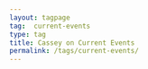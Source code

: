 ```yaml
---
layout: tagpage
tag:  current-events
type: tag
title: Cassey on Current Events
permalink: /tags/current-events/
---
```

